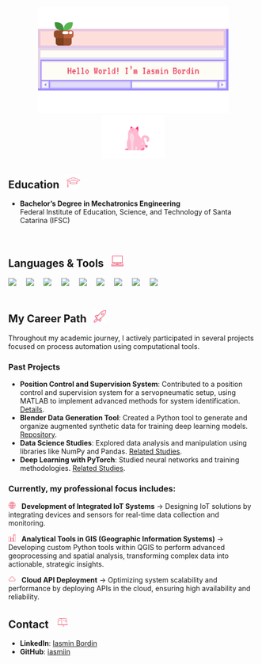 <p align="center">
  <img src="https://raw.githubusercontent.com/iasmiin/iasmiin/main/window.svg" width="385">
  <img src="https://raw.githubusercontent.com/iasmiin/iasmiin/main/cat-animation.gif" width="125">
</p>

## Education &nbsp; <img src="https://raw.githubusercontent.com/iasmiin/iasmiin/main/education.svg" width="27">
- **Bachelor’s Degree in Mechatronics Engineering**\
Federal Institute of Education, Science, and Technology of Santa Catarina (IFSC)
<br> 

## Languages & Tools &nbsp; <img src="https://raw.githubusercontent.com/iasmiin/iasmiin/main/notebook.svg" width="25">

<div align="">
  <img src="https://cdn.jsdelivr.net/gh/devicons/devicon@latest/icons/python/python-original-wordmark.svg" width="45"> &nbsp;&nbsp;&nbsp;
  <img src="https://cdn.jsdelivr.net/gh/devicons/devicon@latest/icons/postgresql/postgresql-plain-wordmark.svg" width="45"> &nbsp;&nbsp;&nbsp;          
  <img src="https://cdn.jsdelivr.net/gh/devicons/devicon@latest/icons/fastapi/fastapi-original-wordmark.svg" width="45"> &nbsp;&nbsp;&nbsp;
  <img src="https://cdn.jsdelivr.net/gh/devicons/devicon@latest/icons/numpy/numpy-plain-wordmark.svg" width="45"> &nbsp;&nbsp;&nbsp;
  <img src="https://cdn.jsdelivr.net/gh/devicons/devicon@latest/icons/pandas/pandas-original-wordmark.svg" width="45"> &nbsp;&nbsp;&nbsp;
  <img src="https://cdn.jsdelivr.net/gh/devicons/devicon@latest/icons/pytorch/pytorch-plain-wordmark.svg" width="45"> &nbsp;&nbsp;&nbsp;
  <img src="https://cdn.jsdelivr.net/gh/devicons/devicon@latest/icons/html5/html5-plain-wordmark.svg" width="45"> &nbsp;&nbsp;&nbsp;
  <img src="https://cdn.jsdelivr.net/gh/devicons/devicon@latest/icons/css3/css3-plain-wordmark.svg" width="45"> &nbsp;&nbsp;&nbsp;
  <img src="https://cdn.jsdelivr.net/gh/devicons/devicon@latest/icons/javascript/javascript-plain.svg" width="45"> 
</div>
<br>  

## My Career Path &nbsp; <img src="https://raw.githubusercontent.com/iasmiin/iasmiin/main/rocket.svg" width="25">

Throughout my academic journey, I actively participated in several projects focused on process automation using computational tools. 

### **Past Projects**  
- **Position Control and Supervision System**: Contributed to a position control and supervision system for a servopneumatic setup, using MATLAB to implement advanced methods for system identification. [Details](#).  
- **Blender Data Generation Tool**: Created a Python tool to generate and organize augmented synthetic data for training deep learning models. [Repository](https://github.com/iasmiin/blender-data-generation-tool).  
- **Data Science Studies**: Explored data analysis and manipulation using libraries like NumPy and Pandas. [Related Studies](#).  
- **Deep Learning with PyTorch**: Studied neural networks and training methodologies. [Related Studies](#).

### **Currently, my professional focus includes:**

<img src="https://raw.githubusercontent.com/iasmiin/iasmiin/main/globe.svg" width="15"> &nbsp; **Development of Integrated IoT Systems** → Designing IoT solutions by integrating devices and sensors for real-time data collection and monitoring.

<img src="https://raw.githubusercontent.com/iasmiin/iasmiin/main/bar-chart.svg" width="15"> &nbsp; **Analytical Tools in GIS (Geographic Information Systems)** → Developing custom Python tools within QGIS to perform advanced geoprocessing and spatial analysis, transforming complex data into actionable, strategic insights.

<img src="https://raw.githubusercontent.com/iasmiin/iasmiin/main/cloud.svg" width="15"> &nbsp; **Cloud API Deployment** → Optimizing system scalability and performance by deploying APIs in the cloud, ensuring high availability and reliability.
<br> 

## Contact &nbsp; <img src="https://raw.githubusercontent.com/iasmiin/iasmiin/main/mailbox.svg" width="25">
- **LinkedIn**: [Iasmin Bordin](https://www.linkedin.com/in/iasmin-bordin/)  
- **GitHub**: [iasmiin](https://github.com/iasmiin)  

<!--
**iasmiin/iasmiin** is a ✨ _special_ ✨ repository because its `README.md` (this file) appears on your GitHub profile.

Here are some ideas to get you started:

- 🔭 I’m currently working on ...
- 🌱 I’m currently learning ...
- 👯 I’m looking to collaborate on ...
- 🤔 I’m looking for help with ...
- 💬 Ask me about ...
- 📫 How to reach me: ...
- 😄 Pronouns: ...
- ⚡ Fun fact: ...
-->
